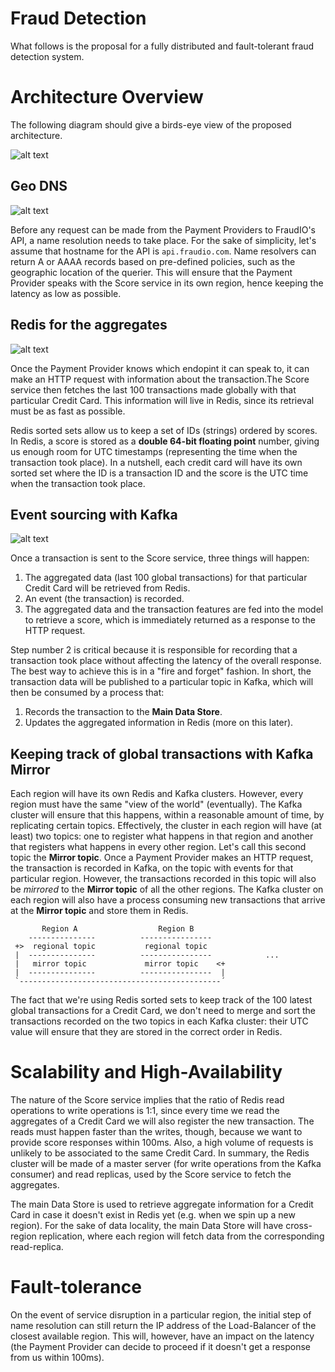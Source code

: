 # Fraud Detection

What follows is the proposal for a fully distributed and fault-tolerant fraud detection system.

# Architecture Overview

The following diagram should give a birds-eye view of the proposed architecture.

![alt text](architecture2.svg "Architectural diagram")

## Geo DNS

![alt text](GeoDNS.svg "Geo DNS")

Before any request can be made from the Payment Providers to FraudIO's API, a name resolution needs to take place. For the sake of simplicity, let's assume that hostname for the API is `api.fraudio.com`. Name resolvers can return A or AAAA records based on pre-defined policies, such as the geographic location of the querier. This will ensure that the Payment Provider speaks with the Score service in its own region, hence keeping the latency as low as possible.

## Redis for the aggregates

![alt text](Redis.svg "Redis aggregates")

Once the Payment Provider knows which endopint it can speak to, it can make an HTTP request with information about the transaction.The Score service then fetches the last 100 transactions made globally with that particular Credit Card. This information will live in Redis, since its retrieval must be as fast as possible.

Redis sorted sets allow us to keep a set of IDs (strings) ordered by scores. In Redis, a score is stored as a **double 64-bit floating point** number, giving us enough room for UTC timestamps (representing the time when the transaction took place). In a nutshell, each credit card will have its own sorted set where the ID is a transaction ID and the score is the UTC time when the transaction took place.

## Event sourcing with Kafka

![alt text](EventSourcing.svg "Event sourcing")

Once a transaction is sent to the Score service, three things will happen:

1. The aggregated data (last 100 global transactions) for that particular Credit Card will be retrieved from Redis.
2. An event (the transaction) is recorded.
3. The aggregated data and the transaction features are fed into the model to retrieve a score, which is immediately returned as a response to the HTTP request.

Step number 2 is critical because it is responsible for recording that a transaction took place without affecting the latency of the overall response. The best way to achieve this is in a "fire and forget" fashion. In short, the transaction data will be published to a particular topic in Kafka, which will then be consumed by a process that:

1. Records the transaction to the **Main Data Store**.
2. Updates the aggregated information in Redis (more on this later).

## Keeping track of global transactions with Kafka Mirror

Each region will have its own Redis and Kafka clusters. However, every region must have the same "view of the world" (eventually). The Kafka cluster will ensure that this happens, within a reasonable amount of time, by replicating certain topics. Effectively, the cluster in each region will have (at least) two topics: one to register what happens in that region and another that registers what happens in every other region. Let's call this second topic the **Mirror topic**. Once a Payment Provider makes an HTTP request, the transaction is recorded in Kafka, on the topic with events for that particular region. However, the transactions recorded in this topic will also be *mirrored* to the **Mirror topic** of all the other regions. The Kafka cluster on each region will also have a process consuming new transactions that arrive at the **Mirror topic** and store them in Redis.

```
       Region A                  Region B
    ---------------          ----------------
 +>  regional topic           regional topic
 |  ---------------          ----------------            ...
 |   mirror topic             mirror topic    <+
 |  ---------------          ----------------  |
 `---------------------------------------------´
```

The fact that we're using Redis sorted sets to keep track of the 100 latest global transactions for a Credit Card, we don't need to merge and sort the transactions recorded on the two topics in each Kafka cluster: their UTC value will ensure that they are stored in the correct order in Redis.

# Scalability and High-Availability

The nature of the Score service implies that the ratio of Redis read operations to write operations is 1:1, since every time we read the aggregates of a Credit Card we will also register the new transaction. The reads must happen faster than the writes, though, because we want to provide score responses within 100ms. Also, a high volume of requests is unlikely to be associated to the same Credit Card. In summary, the Redis cluster will be made of a master server (for write operations from the Kafka consumer) and read replicas, used by the Score service to fetch the aggregates.

The main Data Store is used to retrieve aggregate information for a Credit Card in case it doesn't exist in Redis yet (e.g. when we spin up a new region). For the sake of data locality, the main Data Store will have cross-region replication, where each region will fetch data from the corresponding read-replica.

# Fault-tolerance

On the event of service disruption in a particular region, the initial step of name resolution can still return the IP address of the Load-Balancer of the closest available region. This will, however, have an impact on the latency (the Payment Provider can decide to proceed if it doesn't get a response from us within 100ms).
